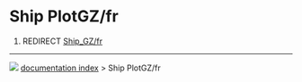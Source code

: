 # Ship PlotGZ/fr
1.  REDIRECT [Ship_GZ/fr](Ship_GZ/fr.md)



---
![](images/Right_arrow.png) [documentation index](../README.md) > Ship PlotGZ/fr
